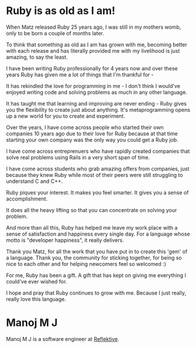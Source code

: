 # Ruby is as old as I am!

When Matz released Ruby 25 years ago, I was still in my mothers womb, only to be born a couple of months later. 

To think that something as old as I am has grown with me, becoming better with each release and has literally provided me with my livelihood 
is just amazing, to say the least.

I have been writing Ruby professionally for 4 years now and over these years Ruby has given me a lot of things that I'm thankful for -

It has rekindled the love for programming in me - I don't think I would've enjoyed writing code and solving problems as much in any other language.

It has taught me that learning and improving are never ending - Ruby gives you the flexibility to create just about anything.
It's metaprogramming opens up a new world for you to create and experiment.

Over the years, I have come across people who started their own companies 10 years ago due to their love for Ruby because at that time starting your own company was the only way you could get a Ruby job.

I have come across entreprenuers who have rapidly created companies that solve real problems using Rails in a very short span of time.

I have come across students who grab amazing offers from companies, just because they knew Ruby while most of their peers were still struggling to understand C and C++.

Ruby piques your interest. It makes you feel smarter. It gives you a sense of accomplishment.

It does all the heavy lifting so that you can concentrate on solving your problem.

And more than all this, Ruby has helped me leave my work place with a sense of satisfaction and happiness every single day. 
For a language whose motto is "developer happiness", it really delivers.

Thank you Matz, for all the work that you have put in to create this 'gem' of a language.
Thank you, the community for sticking together, for being so nice to each other and for helping newcomers feel so welcomed :)

For me, Ruby has been a gift. A gift that has kept on giving me everything I could've ever wished for.

I hope and pray that Ruby continues to grow with me. Because I just really, really love this language.

# Manoj M J

Manoj M J is a software engineer at [Reflektive](www.reflektive.com).
